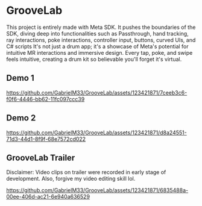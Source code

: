 # GrooveLab

This project is entirely made with Meta SDK. It pushes the boundaries of the SDK, diving deep into functionalities such as Passthrough, hand tracking, ray interactions, poke interactions, controller input, buttons, curved UIs, and C# scripts It's not just a drum app; it's a showcase of Meta's potential for intuitive MR interactions and immersive design. Every tap, poke, and swipe feels intuitive, creating a drum kit so believable you'll forget it's virtual.

## Demo 1

https://github.com/GabrielM33/GrooveLab/assets/123421871/7ceeb3c6-f0f6-4446-bb62-11fc097ccc39

## Demo 2

https://github.com/GabrielM33/GrooveLab/assets/123421871/d8a24551-71d3-44d1-8f9f-68e7572cd022


## GrooveLab Trailer
Disclaimer: Video clips on trailer were recorded in early stage of development. Also, forgive my video editing skill lol.

https://github.com/GabrielM33/GrooveLab/assets/123421871/6835488a-00ee-406d-ac21-6e940a636529

